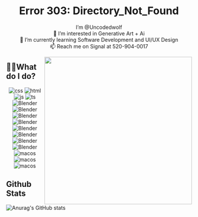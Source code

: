 <h1 align="center"> Error 303: Directory_Not_Found </h1>
<p align="center">
  I’m @Uncodedwolf <br>
   👀 I’m interested in Generative Art + Ai <br>
  🌱 I’m currently learning Software Development and UI/UX Design <br>
  📫 Reach me on Signal at 520-904-0017 <br>
  
<p> <img align="right" src="https://github.com/Uncodedwolf/Uncodedwolf/blob/Uncodedwolf-patch-1/giphy.gif" width="400"/></p>
  
<h2> 👩‍💻What do I do? </h2>
   
  <p align="center">
    <img alt="css" src="https://img.shields.io/badge/-CSS3-1572B6?style=for-the-badge&logo=CSS3" />
    <img alt="html" src="https://img.shields.io/badge/-HTML5-E34F26?style=for-the-badge&logo=HTML5&logoColor=whitesmoke" />
    <img alt="js" src="https://img.shields.io/badge/javascript-%23323330.svg?style=for-the-badge&logo=JavaScript&logoColor=whitesmoke" />
    <img alt="ts" src="https://img.shields.io/badge/typescript-%23007ACC.svg?style=for-the-badge&logo=typescript&logoColor=whitesmoke" />    
    <img alt="Blender" src="https://img.shields.io/badge/blender-%23F5792A.svg?style=for-the-badge&logo=blender&logoColor=white" /> <br>
    <img alt="Blender" src="https://img.shields.io/badge/adobe%20suite-%23FF0000.svg?style=for-the-badge&logo=adobe&logoColor=white" />
    <img alt="Blender" src="https://img.shields.io/badge/illustrator-%23FF9A00.svg?style=for-the-badge&logo=adobe%20illustrator&logoColor=white" /> 
    <img alt="Blender" src="https://img.shields.io/badge/Premiere%20Pro-9999FF.svg?style=for-the-badge&logo=Adobe%20Premiere%20Pro&logoColor=white" />
    <img alt="Blender" src="https://img.shields.io/badge/After%20Effects-9999FF.svg?style=for-the-badge&logo=Adobe%20After%20Effects&logoColor=white" />
    <img alt="Blender" src="https://img.shields.io/badge/photoshop-%2331A8FF.svg?style=for-the-badge&logo=adobe%20photoshop&logoColor=white" />
    <img alt="Blender" src="https://img.shields.io/badge/Adobe%20InDesign-49021F?style=for-the-badge&logo=adobeindesign&logoColor=white" /><br>
    <img alt="Blender" src="https://img.shields.io/badge/Linux-FCC624?style=for-the-badge&logo=linux&color=black" />
    <img alt="macos" src="https://img.shields.io/badge/mac%20os-000000?style=for-the-badge&logo=macos&logoColor=F0F0F0&color=black" />
    <img alt="macos" src="https://img.shields.io/badge/Windows-0078D6?style=for-the-badge&logo=windows&logoColor=white&color=black" />
    <img alt="macos" src="https://img.shields.io/badge/Kali-268BEE?style=for-the-badge&logo=kalilinux&logoColor=white&color=black" />

</p>

  ## Github Stats
![Anurag's GitHub stats](https://github-readme-stats.vercel.app/api?username=Uncodedwolf&show_icons=true&theme=transparent)
<!---
Uncodedwolf/Uncodedwolf is a ✨ special ✨ repository because its `README.md` (this file) appears on your GitHub profile.
You can click the Preview link to take a look at your changes.
--->
